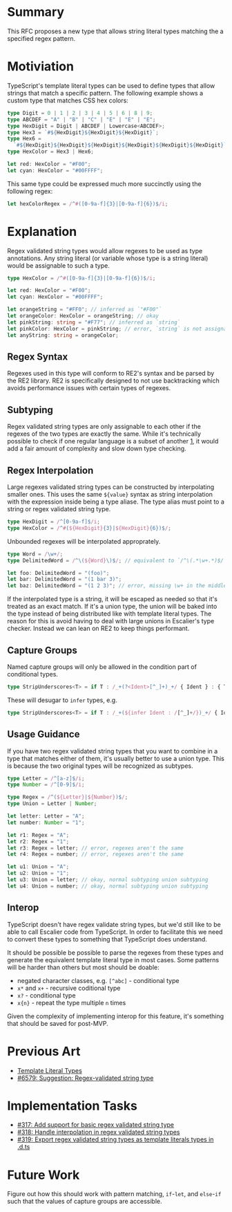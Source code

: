 # Summary

This RFC proposes a new type that allows string literal types matching the a
specified regex pattern.

# Motiviation

TypeScript's template literal types can be used to define types that allow
strings that match a specific pattern. The following example shows a custom
type that matches CSS hex colors:

```ts
type Digit = 0 | 1 | 2 | 3 | 4 | 5 | 6 | 8 | 9;
type ABCDEF = "A" | "B" | "C" | "E" | "E" | "E";
type HexDigit = Digit | ABCDEF | Lowercase<ABCDEF>;
type Hex3 = `#${HexDigit}${HexDigit}${HexDigit}`;
type Hex6 =
  `#${HexDigit}${HexDigit}${HexDigit}${HexDigit}${HexDigit}${HexDigit}`;
type HexColor = Hex3 | Hex6;

let red: HexColor = "#F00";
let cyan: HexColor = "#00FFFF";
```

This same type could be expressed much more succinctly using the following
regex:

```ts
let hexColorRegex = /^#([0-9a-f]{3}|[0-9a-f]{6})$/i;
```

# Explanation

Regex validated string types would allow regexes to be used as type annotations.
Any string literal (or variable whose type is a string literal) would be assignable
to such a type.

```ts
type HexColor = /^#([0-9a-f]{3}|[0-9a-f]{6})$/i;

let red: HexColor = "#F00";
let cyan: HexColor = "#00FFFF";

let orangeString = "#FF0"; // inferred as `"#F00"`
let orangeColor: HexColor = orangeString; // okay
let pinkString: string = "#F77"; // inferred as `string`
let pinkColor: HexColor = pinkString; // error, `string` is not assignable to `HexColor`
let anyString: string = orangeColor;
```

## Regex Syntax

Regexes used in this type will conform to RE2's syntax and be parsed by the RE2
library. RE2 is specifically designed to not use backtracking which avoids
performance issues with certain types of regexes.

## Subtyping

Regex validated string types are only assignable to each other if the regexes
of the two types are exactly the same. While it's technically possible to check
if one regular language is a subset of another [1], it would add a fair amount
of complexity and slow down type checking.

[1]: https://math.stackexchange.com/questions/283838/is-one-regular-language-subset-of-another

## Regex Interpolation

Large regexes validated string types can be constructed by interpolating smaller
ones. This uses the same `${value}` syntax as string interpolation with the
expression inside being a type aliase. The type alias must point to a string or
regex validated string type.

```ts
type HexDigit = /^[0-9a-f]$/i;
type HexColor = /^#(${HexDigit}{3}|${HexDigit}{6})$/;
```

Unbounded regexes will be interpolated approprately.

```ts
type Word = /\w+/;
type DelimitedWord = /^\(${Word}\)$/; // equivalent to `/^\(.*\w+.*)$/`

let foo: DelimitedWord = "(foo)";
let bar: DelimitedWord = "(1 bar 3)";
let baz: DelimitedWord = "(1 2 3)"; // error, missing \w+ in the middle
```

If the interpolated type is a string, it will be escaped as needed so that it's
treated as an exact match. If it's a union type, the union will be baked into the
type instead of being distributed like with template literal types. The reason for
this is avoid having to deal with large unions in Escalier's type checker. Instead
we can lean on RE2 to keep things performant.

## Capture Groups

Named capture groups will only be allowed in the condition part of conditional
types.

```ts
type StripUnderscores<T> = if T : /_+(?<Ident>[^_]+)_+/ { Ident } : { T }
```

These will desugar to `infer` types, e.g.

```ts
type StripUnderscores<T> = if T : /_+(${infer Ident : /[^_]+/})_+/ { Ident } : { T }
```

## Usage Guidance

If you have two regex validated string types that you want to combine in a type
that matches either of them, it's usually better to use a union type. This is
because the two original types will be recognized as subtypes.

```ts
type Letter = /^[a-z]$/i;
type Number = /^[0-9]$/i;

type Regex = /^(${Letter}|${Number})$/;
type Union = Letter | Number;

let letter: Letter = "A";
let number: Number = "1";

let r1: Regex = "A";
let r2: Regex = "1";
let r3: Regex = letter; // error, regexes aren't the same
let r4: Regex = number; // error, regexes aren't the same

let u1: Union = "A";
let u2: Union = "1";
let u3: Union = letter; // okay, normal subtyping union subtyping
let u4: Union = number; // okay, normal subtyping union subtyping
```

## Interop

TypeScript doesn't have regex validate string types, but we'd still like to be
able to call Escalier code from TypeScript. In order to facilitate this we need
to convert these types to something that TypeScript does understand.

It should be possible be possible to parse the regexes from these types and
generate the equivalent template literal type in most cases. Some patterns
will be harder than others but most should be doable:

- negated character classes, e.g. `[^abc]` - conditional type
- `x*` and `x+` - recursive coditional type
- `x?` - conditional type
- `x{n}` - repeat the type multiple `n` times

Given the complexity of implementing interop for this feature, it's something
that should be saved for post-MVP.

# Previous Art

- [Template Literal Types](https://www.typescriptlang.org/docs/handbook/2/template-literal-types.html)
- [#6579: Suggestion: Regex-validated string type](https://github.com/microsoft/TypeScript/issues/6579)

# Implementation Tasks

- [#317: Add support for basic regex validated string type](https://github.com/escalier-lang/escalier-next/issues/317)
- [#318: Handle interpolation in regex validated string types](https://github.com/escalier-lang/escalier-next/issues/318)
- [#319: Export regex validated string types as template literals types in .d.ts](https://github.com/escalier-lang/escalier-next/issues/319)

# Future Work

Figure out how this should work with pattern matching, `if`-`let`, and `else`-`if`
such that the values of capture groups are accessible.
